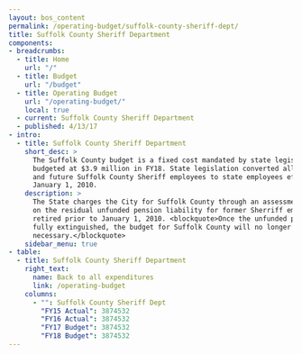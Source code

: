 ```yaml
---
layout: bos_content
permalink: /operating-budget/suffolk-county-sheriff-dept/
title: Suffolk County Sheriff Department
components:
- breadcrumbs:
  - title: Home
    url: "/"
  - title: Budget
    url: "/budget"
  - title: Operating Budget
    url: "/operating-budget/"
    local: true
  - current: Suffolk County Sheriff Department
  - published: 4/13/17
- intro:
  - title: Suffolk County Sheriff Department
    short_desc: >
      The Suffolk County budget is a fixed cost mandated by state legislation, 
      budgeted at $3.9 million in FY18. State legislation converted all existing 
      and future Suffolk County Sheriff employees to state employees effective 
      January 1, 2010.
    description: >
      The State charges the City for Suffolk County through an assessment based 
      on the residual unfunded pension liability for former Sherriff employees who 
      retired prior to January 1, 2010. <blockquote>Once the unfunded pension liability is 
      fully extinguished, the budget for Suffolk County will no longer be 
      necessary.</blockquote>
    sidebar_menu: true
- table:
  - title: Suffolk County Sheriff Department
    right_text:
      name: Back to all expenditures
      link: /operating-budget
    columns:
      - "": Suffolk County Sheriff Dept
        "FY15 Actual": 3874532
        "FY16 Actual": 3874532
        "FY17 Budget": 3874532
        "FY18 Budget": 3874532
---
```


